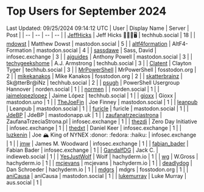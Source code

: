 # Top Users for September 2024
Last Updated: 09/25/2024 09:14:12 UTC
| User | Display Name | Server | Post |
| -- | -- | -- | -- |
| [JeffHicks](https://techhub.social/@JeffHicks) | Jeff Hicks 🐶🎼🍷🖥️ | techhub.social | 18 |
| [mdowst](https://mastodon.social/@mdowst) | Matthew Dowst | mastodon.social | 5 |
| [altf4formation](https://mastodon.social/@altf4formation) | AltF4-Formation | mastodon.social | 4 |
| [sassdawe](https://infosec.exchange/@sassdawe) | Sass, David | infosec.exchange | 3 |
| [ajguides](https://mastodon.social/@ajguides) | Anthony Powell | mastodon.social | 3 |
| [techygeekshome](https://techhub.social/@techygeekshome) | A.J. Armstrong | techhub.social | 3 |
| [Clatent](https://techhub.social/@Clatent) | Clayton Tyger | techhub.social | 3 |
| [MrPowerShell](https://fosstodon.org/@MrPowerShell) | MrPowerShell | fosstodon.org | 2 |
| [mikekanakos](https://fosstodon.org/@mikekanakos) | Mike Kanakos | fosstodon.org | 2 |
| [skatterbrainz](https://techhub.social/@skatterbrainz) | Sk@tterBr@iNz | techhub.social | 2 |
| [psugh](https://norden.social/@psugh) | PowerShell Usergroup Hannover | norden.social | 1 |
| [normen](https://norden.social/@normen) |  | norden.social | 1 |
| [jaimelopezlopez](https://techhub.social/@jaimelopezlopez) | Jaime López | techhub.social | 1 |
| [gioxx](https://mastodon.uno/@gioxx) | Gioxx | mastodon.uno | 1 |
| [TheJoeFin](https://mastodon.social/@TheJoeFin) | Joe Finney | mastodon.social | 1 |
| [leanpub](https://mastodon.social/@leanpub) | Leanpub | mastodon.social | 1 |
| [furicle](https://mastodon.social/@furicle) | furicle | mastodon.social | 1 |
| [JdeBP](https://mastodonapp.uk/@JdeBP) | JdeBP | mastodonapp.uk | 1 |
| [zaufanatrzeciastrona](https://infosec.exchange/@zaufanatrzeciastrona) | ZaufanaTrzeciaStrona.pl | infosec.exchange | 1 |
| [thezdi](https://infosec.exchange/@thezdi) | Zero Day Initiative | infosec.exchange | 1 |
| [thedxt](https://infosec.exchange/@thedxt) | Daniel Keer | infosec.exchange | 1 |
| [luzkenin](https://infosec.exchange/@luzkenin) | Joe 🏔️ King of NYNEX :donor: :fedora: :haiku: | infosec.exchange | 1 |
| [jmw](https://infosec.exchange/@jmw) | James M. Woodward | infosec.exchange | 1 |
| [fabian_bader](https://infosec.exchange/@fabian_bader) | Fabian Bader | infosec.exchange | 1 |
| [GandalfDG](https://indieweb.social/@GandalfDG) | Jack C. | indieweb.social | 1 |
| [YesJustWolf](https://hachyderm.io/@YesJustWolf) | Wolf | hachyderm.io | 1 |
| [wg](https://hachyderm.io/@wg) | W.Gross | hachyderm.io | 1 |
| [mcjevans](https://hachyderm.io/@mcjevans) | mcjevans | hachyderm.io | 1 |
| [deadlydog](https://hachyderm.io/@deadlydog) | Dan Schroeder | hachyderm.io | 1 |
| [mdgrs](https://fosstodon.org/@mdgrs) | mdgrs | fosstodon.org | 1 |
| [aniCausa](https://mastodon.social/@aniCausa) | aniCausa | mastodon.social | 1 |
| [lukemurray](https://aus.social/@lukemurray) | Luke Murray | aus.social | 1 |
